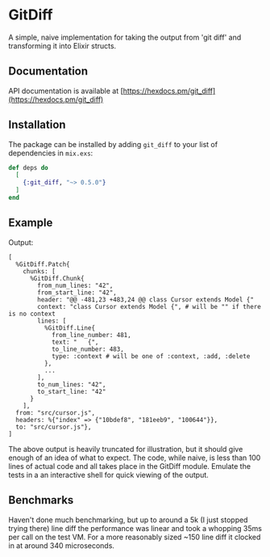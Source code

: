 # GitDiff

A simple, naive implementation for taking the output from 'git diff' and transforming it into Elixir structs.

## Documentation

API documentation is available at [https://hexdocs.pm/git_diff](https://hexdocs.pm/git_diff)

## Installation

The package can be installed by adding `git_diff` to your list of dependencies in `mix.exs`:

```elixir
def deps do
  [
    {:git_diff, "~> 0.5.0"}
  ]
end
```

## Example

Output:
```
[
  %GitDiff.Patch{
    chunks: [
      %GitDiff.Chunk{
        from_num_lines: "42",
        from_start_line: "42",
        header: "@@ -481,23 +483,24 @@ class Cursor extends Model {"
        context: "class Cursor extends Model {", # will be "" if there is no context
        lines: [
          %GitDiff.Line{
            from_line_number: 481,
            text: "   {",
            to_line_number: 483,
            type: :context # will be one of :context, :add, :delete
          },
          ...
        ],
        to_num_lines: "42",
        to_start_line: "42"
      }
    ],
  from: "src/cursor.js",
  headers: %{"index" => {"10bdef8", "181eeb9", "100644"}},
  to: "src/cursor.js"},
]
```

The above output is heavily truncated for illustration, but it should give enough of an idea of what to expect. The
code, while naive, is less than 100 lines of actual code and all takes place in the GitDiff module. Emulate the tests
in a an interactive shell for quick viewing of the output.

## Benchmarks

Haven't done much benchmarking, but up to around a 5k (I just stopped trying there) line diff the performance was
linear and took a whopping 35ms per call on the test VM. For a more reasonably sized ~150 line diff it clocked in at
around 340 microseconds.